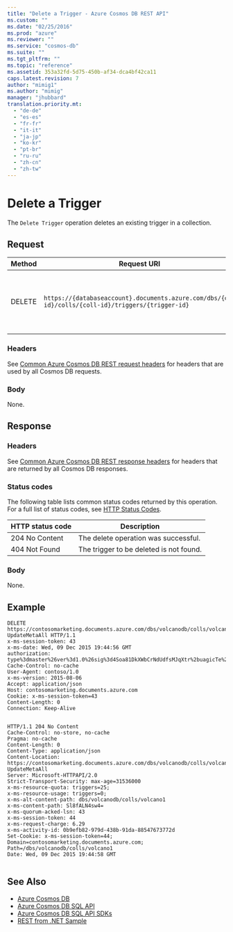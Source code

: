 ```yaml
---
title: "Delete a Trigger - Azure Cosmos DB REST API"
ms.custom: ""
ms.date: "02/25/2016"
ms.prod: "azure"
ms.reviewer: ""
ms.service: "cosmos-db"
ms.suite: ""
ms.tgt_pltfrm: ""
ms.topic: "reference"
ms.assetid: 353a32fd-5d75-450b-af34-dca4bf42ca11
caps.latest.revision: 7
author: "mimig1"
ms.author: "mimig"
manager: "jhubbard"
translation.priority.mt: 
  - "de-de"
  - "es-es"
  - "fr-fr"
  - "it-it"
  - "ja-jp"
  - "ko-kr"
  - "pt-br"
  - "ru-ru"
  - "zh-cn"
  - "zh-tw"
---
```

# Delete a Trigger
The `Delete Trigger` operation deletes an existing trigger in a collection. 
  
## Request  
  
|Method|Request URI|Description|  
|------------|-----------------|-----------------|  
|DELETE|`https://{databaseaccount}.documents.azure.com/dbs/{db-id}/colls/{coll-id}/triggers/{trigger-id}`|Note that the {databaseaccount} is the name of the Azure Cosmos DB account created under your subscription.|  
  
### Headers  
See [Common Azure Cosmos DB REST request headers](common-cosmosdb-rest-request-headers.md) for headers that are used by all Cosmos DB requests.  
  
### Body  
None.  
  
## Response  
  
### Headers  
See [Common Azure Cosmos DB REST response headers](common-cosmosdb-rest-response-headers.md) for headers that are returned by all Cosmos DB responses.  
  
### Status codes  
The following table lists common status codes returned by this operation. For a full list of status codes, see [HTTP Status Codes](https://msdn.microsoft.com/library/azure/dn783364.aspx).  
  
|HTTP status code|Description|  
|----------------------|-----------------|  
|204 No Content|The delete operation was successful.|  
|404 Not Found|The trigger to be deleted is not found.|  
  
### Body  
None.  
  
## Example  
  
```  
DELETE https://contosomarketing.documents.azure.com/dbs/volcanodb/colls/volcano1/triggers/PostTrigger-UpdateMetaAll HTTP/1.1  
x-ms-session-token: 43  
x-ms-date: Wed, 09 Dec 2015 19:44:56 GMT  
authorization: type%3dmaster%26ver%3d1.0%26sig%3d4Soa81DkXWbCrNdUdfsMJqXtr%2buagicTe%2fOMN6YV9tw%3d  
Cache-Control: no-cache  
User-Agent: contoso/1.0  
x-ms-version: 2015-08-06  
Accept: application/json  
Host: contosomarketing.documents.azure.com  
Cookie: x-ms-session-token=43  
Content-Length: 0  
Connection: Keep-Alive  
  
```  
  
```  
HTTP/1.1 204 No Content  
Cache-Control: no-store, no-cache  
Pragma: no-cache  
Content-Length: 0  
Content-Type: application/json  
Content-Location: https://contosomarketing.documents.azure.com/dbs/volcanodb/colls/volcano1/triggers/PostTrigger-UpdateMetaAll  
Server: Microsoft-HTTPAPI/2.0  
Strict-Transport-Security: max-age=31536000  
x-ms-resource-quota: triggers=25;  
x-ms-resource-usage: triggers=0;  
x-ms-alt-content-path: dbs/volcanodb/colls/volcano1  
x-ms-content-path: Sl8fALN4sw4=  
x-ms-quorum-acked-lsn: 43  
x-ms-session-token: 44  
x-ms-request-charge: 6.29  
x-ms-activity-id: 0b9efb82-979d-438b-91da-88547673772d  
Set-Cookie: x-ms-session-token=44; Domain=contosomarketing.documents.azure.com; Path=/dbs/volcanodb/colls/volcano1  
Date: Wed, 09 Dec 2015 19:44:58 GMT  
  
```  
  
## See Also  
* [Azure Cosmos DB](https://docs.microsoft.com/azure/cosmos-db/introduction) 
* [Azure Cosmos DB SQL API](https://docs.microsoft.com/azure/cosmos-db/sql-api-introduction)   
* [Azure Cosmos DB SQL API SDKs](https://docs.microsoft.com/en-us/azure/cosmos-db/sql-api-sdk-dotnet)    
* [REST from .NET Sample](https://github.com/Azure/azure-documentdb-dotnet/tree/master/samples/rest-from-.net)  
 
  
  

